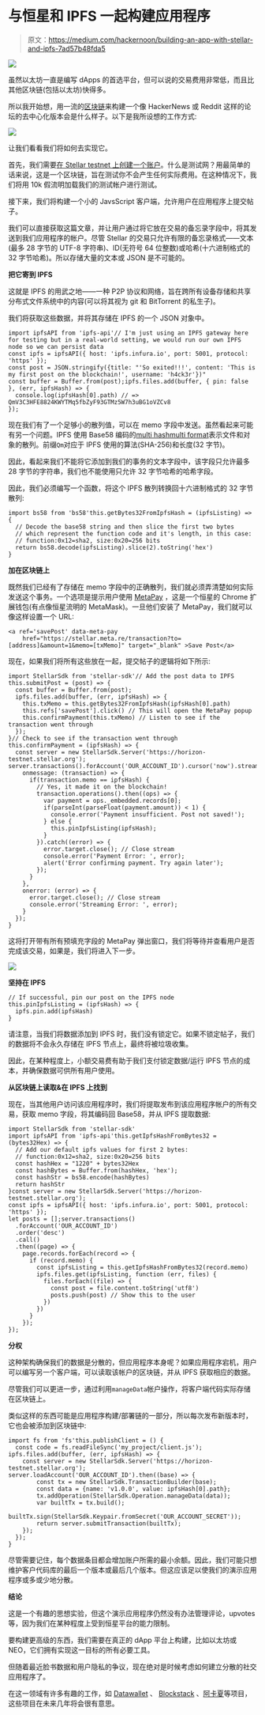 # 与恒星和 IPFS 一起构建应用程序

> 原文：<https://medium.com/hackernoon/building-an-app-with-stellar-and-ipfs-7ad57b48fda5>

![](img/bd7c772d6f83753e8ddc68fc53f969c8.png)

虽然以太坊一直是编写 dApps 的首选平台，但可以说的交易费用非常低，而且比其他区块链(包括以太坊)快得多。

所以我开始想，用一流的[区块链](https://hackernoon.com/tagged/blockchain)来构建一个像 HackerNews 或 Reddit 这样的论坛的去中心化版本会是什么样子。以下是我所设想的工作方式:

![](img/28499f73c525c62f5c074ec528340556.png)

让我们看看我们将如何去实现它。

首先，我们需要[在 Stellar testnet 上创建一个账户](https://www.stellar.org/laboratory/#account-creator?network=test)。什么是测试网？用最简单的话来说，这是一个区块链，旨在测试你不会产生任何实际费用。在这种情况下，我们将用 10k 假流明加载我们的测试帐户进行测试。

接下来，我们将构建一个小的 JavsScript 客户端，允许用户在应用程序上提交帖子。

我们可以直接获取这篇文章，并让用户通过将它放在交易的备忘录字段中，将其发送到我们应用程序的帐户。尽管 Stellar 的交易只允许有限的备忘录格式——文本(最多 28 字节的 UTF-8 字符串)、ID(无符号 64 位整数)或哈希(十六进制格式的 32 字节哈希)。所以存储大量的文本或 JSON 是不可能的。

**把它寄到 IPFS**

这就是 IPFS 的用武之地——一种 P2P 协议和网络，旨在跨所有设备存储和共享分布式文件系统中的内容(可以将其视为 git 和 BitTorrent 的私生子)。

我们将获取这些数据，并将其存储在 IPFS 的一个 JSON 对象中。

```
import ipfsAPI from 'ipfs-api'// I'm just using an IPFS gateway here for testing but in a real-world setting, we would run our own IPFS node so we can persist data
const ipfs = ipfsAPI({ host: 'ipfs.infura.io', port: 5001, protocol: 'https' });
const post = JSON.stringify({title: "'So exited!!!', content: 'This is my first post on the blockchain!', username: 'h4ck3r'})"
const buffer = Buffer.from(post);ipfs.files.add(buffer, { pin: false }, (err, ipfsHash) => {
  console.log(ipfsHash[0].path) // => QmV3C3HFE8824KWYTMq5fbZyF93GTMz5W7h3uBG1oVZCv8
});
```

现在我们有了一个足够小的散列值，可以在 memo 字段中发送。虽然看起来可能有另一个问题。IPFS 使用 Base58 编码的[multi hash](https://multiformats.io/multihash/)[multi format](https://multiformats.io/)表示文件和对象的散列。前缀`Qm`对应于 IPFS 使用的算法(SHA-256)和长度(32 字节)。

因此，看起来我们不能将它添加到我们的事务的文本字段中，该字段只允许最多 28 字节的字符串，我们也不能使用只允许 32 字节哈希的哈希字段。

因此，我们必须编写一个函数，将这个 IPFS 散列转换回十六进制格式的 32 字节散列:

```
import bs58 from 'bs58'this.getBytes32FromIpfsHash = (ipfsListing) => {
  // Decode the base58 string and then slice the first two bytes
  // which represent the function code and it's length, in this case:
  // function:0x12=sha2, size:0x20=256 bits
  return bs58.decode(ipfsListing).slice(2).toString('hex')
}
```

**加在区块链上**

既然我们已经有了存储在 memo 字段中的正确散列，我们就必须弄清楚如何实际发送这个事务。一个选项是提示用户使用 [MetaPay](https://pay.meta.re/) ，这是一个恒星的 Chrome 扩展钱包(有点像恒星流明的 MetaMask)。一旦他们安装了 MetaPay，我们就可以像这样设置一个 URL:

```
<a ref='savePost' data-meta-pay
    href="https://stellar.meta.re/transaction?to=[address]&amount=1&memo=[txMemo]" target="_blank" >Save Post</a>
```

现在，如果我们将所有这些放在一起，提交帖子的逻辑将如下所示:

```
import StellarSdk from 'stellar-sdk'// Add the post data to IPFS
this.submitPost = (post) => {
  const buffer = Buffer.from(post);
  ipfs.files.add(buffer, (err, ipfsHash) => {
    this.txMemo = this.getBytes32FromIpfsHash(ipfsHash[0].path)
    this.refs['savePost'].click() // This will open the MetaPay popup
    this.confirmPayment(this.txMemo) // Listen to see if the transaction went through
  });
}// Check to see if the transaction went through
this.confirmPayment = (ipfsHash) => {
  const server = new StellarSdk.Server('https://horizon-testnet.stellar.org'); server.transactions().forAccount('OUR_ACCOUNT_ID').cursor('now').stream({
    onmessage: (transaction) => {
      if(transaction.memo == ipfsHash) {
        // Yes, it made it on the blockchain!
        transaction.operations().then((ops) => {
          var payment = ops._embedded.records[0];
          if(parseInt(parseFloat(payment.amount)) < 1) { 
            console.error('Payment insufficient. Post not saved!');
          } else { 
            this.pinIpfsListing(ipfsHash); 
          }
        }).catch((error) => {
          error.target.close(); // Close stream
          console.error('Payment Error: ', error);
          alert('Error confirming payment. Try again later');
        });
      }
    },
    onerror: (error) => {
      error.target.close(); // Close stream
      console.error('Streaming Error: ', error);
    }
  });
}
```

这将打开带有所有预填充字段的 MetaPay 弹出窗口，我们将等待并查看用户是否完成该交易，如果是，我们将进入下一步。

![](img/6502f3f73aeffb2c994add59eecdb313.png)

**坚持在 IPFS**

```
// If successful, pin our post on the IPFS node
this.pinIpfsListing = (ipfsHash) => {
  ipfs.pin.add(ipfsHash)
}
```

请注意，当我们将数据添加到 IPFS 时，我们没有锁定它。如果不锁定帖子，我们的数据将不会永久存储在 IPFS 节点上，最终将被垃圾收集。

因此，在某种程度上，小额交易费有助于我们支付锁定数据/运行 IPFS 节点的成本，并确保数据可供所有用户使用。

**从区块链上读取&在 IPFS 上找到**

现在，当其他用户访问该应用程序时，我们将提取发布到该应用程序帐户的所有交易，获取 memo 字段，将其编码回 Base58，并从 IPFS 提取数据:

```
import StellarSdk from 'stellar-sdk'
import ipfsAPI from 'ipfs-api'this.getIpfsHashFromBytes32 = (bytes32Hex) => {
  // Add our default ipfs values for first 2 bytes:
  // function:0x12=sha2, size:0x20=256 bits
  const hashHex = "1220" + bytes32Hex
  const hashBytes = Buffer.from(hashHex, 'hex');
  const hashStr = bs58.encode(hashBytes)
  return hashStr
}const server = new StellarSdk.Server('https://horizon-testnet.stellar.org');
const ipfs = ipfsAPI({ host: 'ipfs.infura.io', port: 5001, protocol: 'https' });
let posts = [];server.transactions()
  .forAccount('OUR_ACCOUNT_ID')
  .order('desc')
  .call()
  .then((page) => {
    page.records.forEach(record => {
      if (record.memo) {
        const ipfsListing = this.getIpfsHashFromBytes32(record.memo)
        ipfs.files.get(ipfsListing, function (err, files) {
          files.forEach((file) => {
            const post = file.content.toString('utf8')
            posts.push(post) // Show this to the user
          })
        })
      }
    });
});
```

**分权**

这种架构确保我们的数据是分散的，但应用程序本身呢？如果应用程序宕机，用户可以编写另一个客户端，可以读取该帐户的区块链，并从 IPFS 获取相应的数据。

尽管我们可以更进一步，通过利用`manageData`帐户操作，将客户端代码实际存储在区块链上。

类似这样的东西可能是应用程序构建/部署链的一部分，所以每次发布新版本时，它也会被添加到区块链中:

```
import fs from 'fs'this.publishClient = () {
  const code = fs.readFileSync('my_project/client.js'); ipfs.files.add(buffer, (err, ipfsHash) => {
    const server = new StellarSdk.Server('https://horizon-testnet.stellar.org'); server.loadAccount('OUR_ACCOUNT_ID').then((base) => {
        const tx = new StellarSdk.TransactionBuilder(base);
        const data = {name: 'v1.0.0', value: ipfsHash[0].path};
        tx.addOperation(StellarSdk.Operation.manageData(data));
        var builtTx = tx.build();
        builtTx.sign(StellarSdk.Keypair.fromSecret('OUR_ACCOUNT_SECRET'));
        return server.submitTransaction(builtTx);
    });
  });
}
```

尽管需要记住，每个数据条目都会增加账户所需的最小余额。因此，我们可能只想维护客户代码库的最后一个版本或最后几个版本。但这应该足以使我们的演示应用程序或多或少地分散。

**结论**

这是一个有趣的思想实验，但这个演示应用程序仍然没有办法管理评论，upvotes 等，因为我们在某种程度上受到恒星平台的能力限制。

要构建更高级的东西，我们需要在真正的 dApp 平台上构建，比如以太坊或 NEO，它们拥有实现这一目标的所有必要工具。

但随着最近脸书数据和用户隐私的争议，现在绝对是时候考虑如何建立分散的社交应用程序了。

在这一领域有许多有趣的工作，如 [Datawallet](https://datawallet.com/) 、 [Blockstack](https://blockstack.org/) 、[阿卡夏](https://akasha.world/)等项目，这些项目在未来几年将会很有意思。